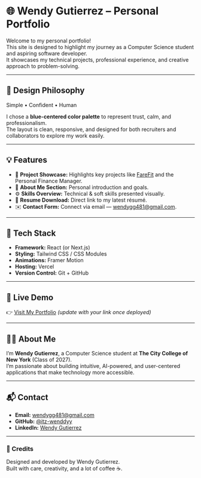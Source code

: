 # 🌐 Wendy Gutierrez – Personal Portfolio

Welcome to my personal portfolio!  
This site is designed to highlight my journey as a Computer Science student and aspiring software developer.  
It showcases my technical projects, professional experience, and creative approach to problem-solving.

---

## 🎨 Design Philosophy
Simple • Confident • Human  

I chose a **blue-centered color palette** to represent trust, calm, and professionalism.  
The layout is clean, responsive, and designed for both recruiters and collaborators to explore my work easily.

---

## 💡 Features
- 🧩 **Project Showcase:** Highlights key projects like [FareFit](https://github.com/itz-wenddyy/FareFit) and the Personal Finance Manager.  
- 🧠 **About Me Section:** Personal introduction and goals.  
- ⚙️ **Skills Overview:** Technical & soft skills presented visually.  
- 📄 **Resume Download:** Direct link to my latest résumé.  
- ✉️ **Contact Form:** Connect via email — [wendygg481@gmail.com](mailto:wendygg481@gmail.com).  

---

## 🧰 Tech Stack
- **Framework:** React (or Next.js)
- **Styling:** Tailwind CSS / CSS Modules
- **Animations:** Framer Motion
- **Hosting:** Vercel
- **Version Control:** Git + GitHub

---

## 🌟 Live Demo
👉 [Visit My Portfolio](https://your-vercel-link.vercel.app) *(update with your link once deployed)*

---

## 👩‍💻 About Me
I’m **Wendy Gutierrez**, a Computer Science student at **The City College of New York** (Class of 2027).  
I’m passionate about building intuitive, AI-powered, and user-centered applications that make technology more accessible.

---

## 📬 Contact
- **Email:** [wendygg481@gmail.com](mailto:wendygg481@gmail.com)  
- **GitHub:** [@itz-wenddyy](https://github.com/itz-wenddyy)  
- **LinkedIn:** [Wendy Gutierrez](https://linkedin.com/in/wendy-gutierrez-290136279)

---

### 💙 Credits
Designed and developed by Wendy Gutierrez.  
Built with care, creativity, and a lot of coffee ☕.
